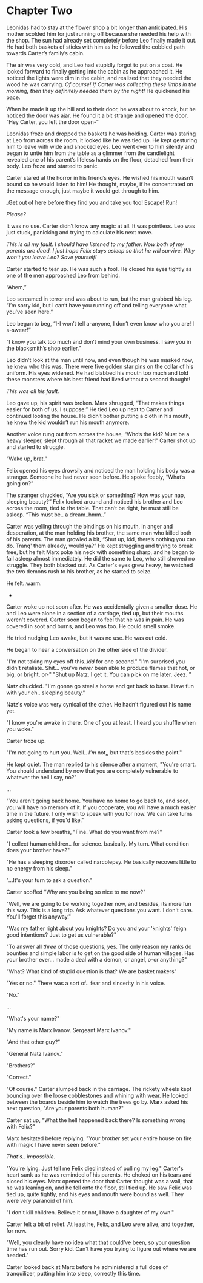 # Chapter Two

Leonidas had to stay at the flower shop a bit longer than anticipated. His mother scolded him for just running off because she needed his help with the shop. The sun had already set completely before Leo finally made it out. He had both baskets of sticks with him as he followed the cobbled path towards Carter’s family’s cabin.

The air was very cold, and Leo had stupidly forgot to put on a coat. He looked forward to finally getting into the cabin as he approached it. He noticed the lights were dim in the cabin, and realized that they needed the wood he was carrying. _Of course! If Carter was collecting these limbs in the morning, then they definitely needed them by the night!_ He quickened his pace.

When he made it up the hill and to their door, he was about to knock, but he noticed the door was ajar. He found it a bit strange and opened the door, “Hey Carter, you left the door open-”

Leonidas froze and dropped the baskets he was holding. Carter was staring at Leo from across the room, it looked like he was tied up. He kept gesturing him to leave with wide and shocked eyes. Leo went over to him silently and began to untie him from the table as a glimmer from the candlelight revealed one of his parent’s lifeless hands on the floor, detached from their body. Leo froze and started to panic.

Carter stared at the horror in his friend’s eyes. He wished his mouth wasn’t bound so he would listen to him! He thought, maybe, if he concentrated on the message enough, just maybe it would get through to him. 

_Get out of here before they find you and take you too! Escape! Run! 

_Please?_

It was no use. Carter didn’t know any magic at all. It was pointless. Leo was just stuck, panicking and trying to calculate his next move.

_This is all my fault. I should have listened to my father. Now both of my parents are dead. I just hope Felix stays asleep so that he will survive. Why won’t you leave Leo? Save yourself!_

Carter started to tear up. He was such a fool. He closed his eyes tightly as one of the men approached Leo from behind.

“Ahem,”

Leo screamed in terror and was about to run, but the man grabbed his leg. “I’m sorry kid, but I can’t have you running off and telling everyone what you’ve seen here.”

Leo began to beg, “I-I won’t tell a-anyone, I don’t even know who you are! I s-swear!”

“I know you talk too much and don’t mind your own business. I saw you in the blacksmith’s shop earlier.”

Leo didn’t look at the man until now, and even though he was masked now, he knew who this was. There were five golden star pins on the collar of his uniform. His eyes widened. He had blabbed his mouth too much and told these monsters where his best friend had lived without a second thought!

_This was all his fault._

Leo gave up, his spirit was broken. Marx shrugged, “That makes things easier for both of us, I suppose.” He tied Leo up next to Carter and continued looting the house. He didn’t bother putting a cloth in his mouth, he knew the kid wouldn’t run his mouth anymore.

Another voice rung out from across the house, “Who’s the kid? Must be a heavy sleeper, slept through all that racket we made earlier!” Carter shot up and started to struggle.

“Wake up, brat.”

Felix opened his eyes drowsily and noticed the man holding his body was a stranger. Someone he had never seen before. He spoke feebly, “What’s going on?”

The stranger chuckled, “Are you sick or something? How was your nap, sleeping beauty?” Felix looked around and noticed his brother and Leo across the room, tied to the table. That can’t be right, he must still be asleep. “This must be.. a dream..hmm..”

Carter was yelling through the bindings on his mouth, in anger and desperation, at the man holding his brother, the same man who killed both of his parents. The man growled a bit, “Shut up, kid, there’s nothing you can do. Tranq' them already, would ya?” He kept struggling and trying to break free, but he felt Marx poke his neck with something sharp, and he began to fall asleep almost immediately. He did the same to Leo, who still showed no struggle. They both blacked out. As Carter's eyes grew heavy, he watched the two demons rush to his brother, as he started to seize.

He felt..warm.

-

Carter woke up not soon after. He was accidentally given a smaller dose. He and Leo were alone in a section of a carriage, tied up, but their mouths weren't covered. Carter soon began to feel that he was in pain. He was covered in soot and burns, and Leo was too. He could smell smoke.

He tried nudging Leo awake, but it was no use. He was out cold.

He began to hear a conversation on the other side of the divider.

"I'm not taking my eyes off this.._kid_ for one second."
"I'm surprised you didn't retaliate. Shit... you've *never* been able to produce flames that hot, or big, or bright, or-"
"Shut up Natz. I get it. You can pick on me later. Jeez. "

Natz chuckled. "I'm gonna go steal a horse and get back to base. Have fun with your eh.. sleeping beauty." 

Natz's voice was very cynical of the other. He hadn't figured out his name yet.

"I know you're awake in there. One of you at least. I heard you shuffle when you woke."

Carter froze up.

"I'm not going to hurt you. Well.. *I'm* not,, but that's besides the point."

He kept quiet. The man replied to his silence after a moment, "You're smart. You should understand by now that you are completely vulnerable to whatever the hell I say, no?"

...

"You aren't going back home. You have no home to go back to, and soon, you will have no memory of it. If you cooperate, you will have a much easier time in the future. I only wish to speak with you for now. We can take turns asking questions, if you'd like."

Carter took a few breaths, "Fine. What do you want from me?"

"I collect human children.. for science. basically. My turn. What condition does your brother have?"

"He has a sleeping disorder called narcolepsy. He basically recovers little to no energy from his sleep."

"...It's your turn to ask a question."

Carter scoffed "Why are you being so nice to me now?"

"Well, we are going to be working together now, and besides, its more fun this way. This is a long trip. Ask whatever questions you want. I don't care. You'll forget this anyway."

"Was my father right about you knights? Do you and your 'knights' feign good intentions? Just to get us vulnerable?"

"To answer all *three* of those questions, yes. The only reason my ranks do bounties and simple labor is to get on the good side of human villages. Has your brother ever... made a deal with a demon, or angel, o-or anything?"

"What? What kind of stupid question is that? We are basket makers"

"Yes or no." There was a sort of.. fear and sincerity in his voice.

"No."

...

"What's your name?"

"My name is Marx Ivanov. Sergeant Marx Ivanov."

"And that other guy?"

"General Natz Ivanov."

"Brothers?"

"Correct."

"Of course." Carter slumped back in the carriage. The rickety wheels kept bouncing over the loose cobblestones and whining with wear. He looked between the boards beside him to watch the trees go by. Marx asked his next question, "Are your parents both human?"

Carter sat up, "What the hell happened back there? Is something wrong with Felix?"

Marx hesitated before replying, "Your *brother* set your entire house on fire with magic I have never seen before."

*That's.. impossible.*

"You're lying. Just tell me Felix died instead of pulling my leg." Carter's heart sunk as he was reminded of his parents. He choked on his tears and closed his eyes. Marx opened the door that Carter thought was a wall, that he was leaning on, and he fell onto the floor, still tied up. He saw Felix was tied up, quite tightly, and his eyes and mouth were bound as well. They were very paranoid of him. 

"I don't kill children. Believe it or not, I have a daughter of my own."

Carter felt a bit of relief. At least he, Felix, and Leo were alive, and together, for now.

"Well, you clearly have no idea what that could've been, so your question time has run out. Sorry kid. Can't have you trying to figure out where we are headed."

Carter looked back at Marx before he administered a full dose of tranquilizer, putting him into sleep, correctly this time.
